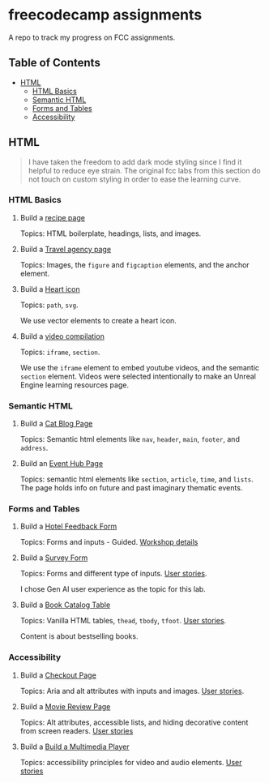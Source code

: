 # freecodecamp assignments

A repo to track my progress on FCC assignments.

## Table of Contents

- [HTML](#html)
  - [HTML Basics](#html-basics)
  - [Semantic HTML](#semantic-html)
  - [Forms and Tables](#forms-and-tables)
  - [Accessibility](#accessibility)

## HTML

> I have taken the freedom to add dark mode styling since I find it helpful to reduce eye strain.
> The original fcc labs from this section do not touch on custom styling in order to ease the learning curve.

### HTML Basics

1. Build a [recipe page](html/basic-html/recipe.html)

   Topics: HTML boilerplate, headings, lists, and images.

2. Build a [Travel agency page](html/basic-html/travel-agency.html)

   Topics: Images, the `figure` and `figcaption` elements, and the anchor element.

3. Build a [Heart icon](html/basic-html/heart-icon.html)

   Topics: `path`, `svg`.

   We use vector elements to create a heart icon.

4. Build a [video compilation](html/basic-html/video-compilation.html)

   Topics: `iframe`, `section`.

   We use the `iframe` element to embed youtube videos, and the semantic `section` element.
   Videos were selected intentionally to make an Unreal Engine learning resources page.

### Semantic HTML

1. Build a [Cat Blog Page](html/semantic-html/cat-blog.html)

   Topics: Semantic html elements like `nav`, `header`, `main`, `footer`, and `address`.

2. Build an [Event Hub Page](html/semantic-html/event-hub.html)

   Topics: semantic html elements like `section`, `article`, `time`, and `lists`.
   The page holds info on future and past imaginary thematic events.

### Forms and Tables

1. Build a [Hotel Feedback Form](html/forms-tables/hotel-feedback.html)

   Topics: Forms and inputs - Guided. [Workshop details](https://www.freecodecamp.org/learn/full-stack-developer/workshop-hotel-feedback-form/step-1)

2. Build a [Survey Form](html/forms-tables/survey-form.html)

   Topics: Forms and different type of inputs. [User stories](https://www.freecodecamp.org/learn/full-stack-developer/lab-survey-form/build-a-survey-form).

   I chose Gen AI user experience as the topic for this lab.

3. Build a [Book Catalog Table](html/forms-tables/books-table.html)

   Topics: Vanilla HTML tables, `thead`, `tbody`, `tfoot`. [User stories](https://www.freecodecamp.org/learn/full-stack-developer/lab-book-catalog-table/build-a-book-catalog-table).

   Content is about bestselling books.

### Accessibility

1. Build a [Checkout Page](html/accessibility/checkout-page.html)

   Topics: Aria and alt attributes with inputs and images. [User stories](https://www.freecodecamp.org/learn/full-stack-developer/lab-checkout-page/build-a-checkout-page).

2. Build a [Movie Review Page](html/accessibility/movie-review.html)

   Topics: Alt attributes, accessible lists, and hiding decorative content from screen readers. [User stories](https://www.freecodecamp.org/learn/full-stack-developer/lab-movie-review-page/design-a-movie-review-page)

3. Build a [Build a Multimedia Player](html/accessibility/multimedia-player.html)

   Topics: accessibility principles for video and audio elements. [User stories](https://www.freecodecamp.org/learn/full-stack-developer/lab-multimedia-player/lab-multimedia-player)
